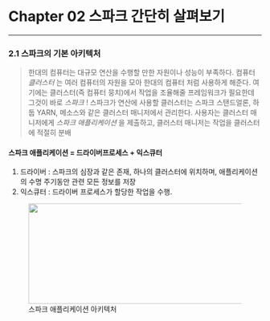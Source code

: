 # Chapter 02 스파크 간단히 살펴보기
- - - 
### 2.1 스파크의 기본 아키텍처
> 한대의 컴퓨터는 대규모 연산을 수행할 만한 자원이나 성능이 부족하다. 
> 컴퓨터 *클러스터* 는 여러 컴퓨터의 자원을 모아 한대의 컴퓨터 처럼 사용하게 해준다. 
여기에는 클러스터(즉 컴퓨터 뭉치)에서 작업을 조율해줄 프레임워크가 필요한데 그것이 바로 *스파크* !
스파크가 연산에 사용할 클러스터는 스파크 스탠드얼론, 하둡 YARN, 메소스와 같은 클러스터 매니저에서 관리한다. 
> 사용자는 클러스터 매니저에게 *스파크 애플리케이션* 을 제출하고, 클러스터 매니저는 작업을 클러스터에 적절히 분배
#### 스파크 애플리케이션 = 드라이버프로세스 + 익스큐터 
1. 드라이버 : 스파크의 심장과 같은 존재, 하나의 클러스터에 위치하며, 애플리케이션의 수명 주기동안 관련 모든 정보를 저장
2. 익스큐터 : 드라이버 프로세스가 할당한 작업을 수행.   

<figure>
<img src="https://www.google.com/url?sa=i&url=https%3A%2F%2Fwww.edureka.co%2Fblog%2Fspark-architecture%2F&psig=AOvVaw1ekTE0Fj8-tdx9hjYt-A5X&ust=1591780129488000&source=images&cd=vfe&ved=0CAIQjRxqFwoTCLiYsKCx9OkCFQAAAAAdAAAAABAR" width=500 height = 200/> 
<figcaption>스파크 애플리케이션 아키텍처</figcaption>
</figure>
